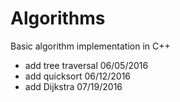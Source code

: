 # Algorithms
Basic algorithm implementation in C++ 
* add tree traversal  06/05/2016
* add quicksort       06/12/2016
* add Dijkstra        07/19/2016
